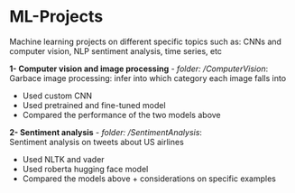 # ML-Projects

Machine learning projects on different specific topics such as: CNNs and computer vision, NLP sentiment analysis, time series, etc

**1- Computer vision and image processing**  *- folder: /ComputerVision*:
  <br>Garbace image processing: infer into which category each image falls into
  - Used custom CNN
  - Used pretrained and fine-tuned model
  - Compared the performance of the two models above

**2- Sentiment analysis**  *- folder: /SentimentAnalysis*:
  <br>Sentiment analysis on tweets about US airlines
  - Used NLTK and vader
  - Used roberta hugging face model
  - Compared the models above + considerations on specific examples
